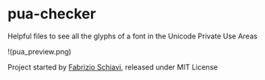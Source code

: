 # pua-checker
Helpful files to see all the glyphs of a font in the Unicode Private Use Areas

!(pua_preview.png)

Project started by [Fabrizio Schiavi](https://www.fsd.it/), released under MIT License
